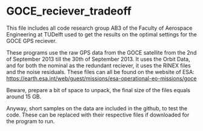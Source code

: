 # GOCE_reciever_tradeoff
This file includes all code research group AB3 of the Faculty of Aerospace Engineering at TUDelft used to get the results on the 
optimal settings for the GOCE GPS reciever.

These programs use the raw GPS data from the GOCE satellite from the 2nd of September 2013 till the 30th of September 2013.
It uses the Orbit Data, and for both the nominal as the redundant reciever, it uses the RINEX files and the noise residuals.
These files can all be found on the website of ESA:
https://earth.esa.int/web/guest/missions/esa-operational-eo-missions/goce

Beware, prepare a bit of space to unpack, the final size of the files equals around 15 GB.

Anyway, short samples on the data are included in the github, to test the code. These can be replaced with their respective
files if downloaded for the program to run.
